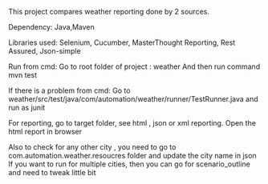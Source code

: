 This project compares weather reporting done by 2 sources.

Dependency: Java,Maven

Libraries used: Selenium, Cucumber, MasterThought  Reporting, Rest Assured, Json-simple

Run  from cmd:
Go to root folder of project : weather
And then run command mvn test

If there is a problem from cmd:
Go to weather/src/test/java/com/automation/weather/runner/TestRunner.java and run as junit



For reporting, go to target folder, see html , json or xml reporting. Open the html report in browser


Also to check for any other city , you need to go to com.automation.weather.resoucres folder and update the city name in json
If you want to run for multiple cities, then you can go for scenario_outline and need to tweak  little bit
